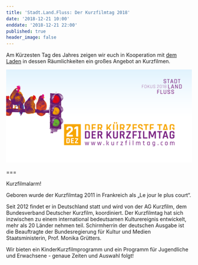 ```yaml
---
title: 'Stadt.Land.Fluss: Der Kurzfilmtag 2018'
date: '2018-12-21 10:00'
enddate: '2018-12-21 22:00'
published: true
header_image: false
---
```

Am Kürzesten Tag des Jahres zeigen wir euch in Kooperation mit [dem Laden](https://schweizerhaus-puechau.jimdo.com/der-laden/) in dessen Räumlichkeiten ein großes Angebot an Kurzfilmen.

![](kft18-querformat.png)

===

Kurzfilmalarm!

Geboren wurde der Kurzfilmtag 2011 in Frankreich als „Le jour le plus court“.

Seit 2012 findet er in Deutschland statt und wird von der AG Kurzfilm, dem Bundesverband Deutscher Kurzfilm, koordiniert. Der Kurzfilmtag hat sich inzwischen zu einem international bedeutsamen Kulturereignis entwickelt, mehr als 20 Länder nehmen teil. Schirmherrin der deutschen Ausgabe ist die Beauftragte der Bundesregierung für Kultur und Medien Staatsministerin, Prof. Monika Grütters.

Wir bieten ein KinderKurzfilmprogramm und ein Programm für Jugendliche und Erwachsene - genaue Zeiten und Auswahl folgt!
